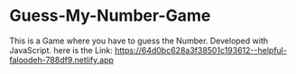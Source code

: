 # Guess-My-Number-Game
This is a Game where you have to guess the Number. Developed with JavaScript. here is the Link: https://64d0bc628a3f38501c193612--helpful-faloodeh-788df9.netlify.app
